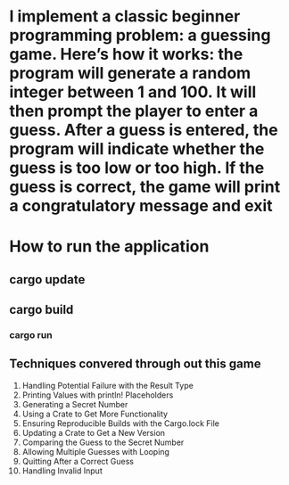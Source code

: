 # I implement a classic beginner programming problem: a guessing game. Here’s how it works: the program will generate a random integer between 1 and 100. It will then prompt the player to enter a guess. After a guess is entered, the program will indicate whether the guess is too low or too high. If the guess is correct, the game will print a congratulatory message and exit

# How to run the application
## cargo update
## cargo build
### cargo run

## Techniques convered through out this game

<ol>
    <li>Handling Potential Failure with the Result Type</li>
    <li>Printing Values with println! Placeholders</li>
    <li>Generating a Secret Number</li>
    <li>Using a Crate to Get More Functionality</li>
    <li>Ensuring Reproducible Builds with the Cargo.lock File</li>
    <li>Updating a Crate to Get a New Version</li>
    <li>Comparing the Guess to the Secret Number</li>
    <li>Allowing Multiple Guesses with Looping</li>
    <li>Quitting After a Correct Guess</li>
    <li>Handling Invalid Input</li>
</ol>
